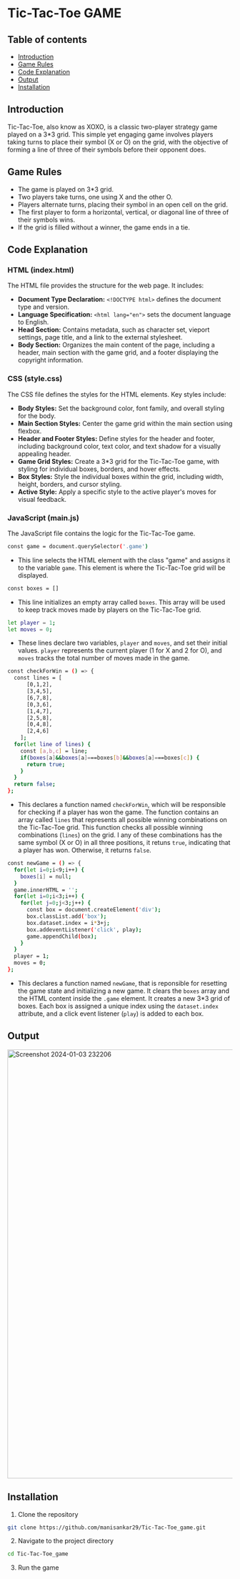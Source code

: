 # Tic-Tac-Toe GAME

## Table of contents

- [Introduction](#introduction)
- [Game Rules](#game-rules)
- [Code Explanation](#code-explanation)
- [Output](#output)
- [Installation](#installation)

## Introduction 

Tic-Tac-Toe, also know as XOXO, is a classic two-player strategy game played on a 3*3 grid. This simple yet engaging game involves players taking turns to place their symbol (X or O) on the grid, with the objective of forming a line of three of their symbols before their opponent does.

## Game Rules

- The game is played on 3*3 grid.
- Two players take turns, one using X and the other O.
- Players alternate turns, placing their symbol in an open cell on the grid.
- The first player to form a horizontal, vertical, or diagonal line of three of their symbols wins.
- If the grid is filled without a winner, the game ends in a tie.

## Code Explanation

### HTML (index.html)

The HTML file provides the structure for the web page. It includes:

- **Document Type Declaration:** `<!DOCTYPE html>` defines the document type and version.
- **Language Specification:** `<html lang="en">` sets the document language to English.
- **Head Section:** Contains metadata, such as character set, vieport settings, page title, and a link to the external stylesheet.
- **Body Section:** Organizes the main content of the page, including a header, main section with the game grid, and a footer displaying the copyright information.

### CSS (style.css)

The CSS file defines the styles for the HTML elements. Key styles include:

- **Body Styles:** Set the background color, font family, and overall styling for the body.
- **Main Section Styles:** Center the game grid within the main section using flexbox.
- **Header and Footer Styles:** Define styles for the header and footer, including background color, text color, and text shadow for a visually appealing header.
- **Game Grid Styles:** Create a 3*3 grid for the Tic-Tac-Toe game, with styling for individual boxes, borders, and hover effects.
- **Box Styles:** Style the individual boxes within the grid, including width, height, borders, and cursor styling.
- **Active Style:** Apply a specific style to the active player's moves for visual feedback.

### JavaScript (main.js)

The JavaScript file contains the logic for the Tic-Tac-Toe game. 
  
```bash
const game = document.querySelector('.game')
```

- This line selects the HTML element with the class "game" and assigns it to the variable `game`. This element is where the Tic-Tac-Toe grid will be displayed.

```bash
const boxes = []
```

- This line initializes an empty array called `boxes`. This array will be used to keep track moves made by players on the Tic-Tac-Toe grid.

```bash
let player = 1;
let moves = 0;
```

- These lines declare two variables, `player` and `moves`, and set their initial values. `player` represents the current player (1 for X and 2 for O), and `moves` tracks the total number of moves made in the game.

```bash
const checkForWin = () => {
  const lines = [
      [0,1,2],
      [3,4,5],
      [6,7,8],
      [0,3,6],
      [1,4,7],
      [2,5,8],
      [0,4,8],
      [2,4,6]
    ];
  for(let line of lines) {
    const [a,b,c] = line;
    if(boxes[a]&&boxes[a]===boxes[b]&&boxes[a]===boxes[c]) {
      return true;
    }
  }
  return false;
};
```

- This declares a function named `checkForWin`, which will be responsible for checking if a player has won the game. The function contains an array called `lines` that represents all possible winning combinations on the Tic-Tac-Toe grid. This function checks all possible winning combinations (`lines`) on the grid. I any of these combinations has the same symbol (X or O) in all three positions, it retuns `true`, indicating that a player has won. Otherwise, it returns `false`.
  
```bash
const newGame = () => {
  for(let i=0;i<9;i++) {
    boxes[i] = null;
  }
  game.innerHTML = '';
  for(let i=0;i<3;i++) {
    for(let j=0;j<3;j++) {
      const box = document.createElement('div');
      box.classList.add('box');
      box.dataset.index = i*3+j;
      box.addeventListener('click', play);
      game.appendChild(box);
    }
  }
  player = 1;
  moves = 0;
};
```

- This declares a function named `newGame`, that is reponsible for resetting the game state and initializing a new game. It clears the `boxes` array and the HTML content inside the `.game` element. It creates a new 3*3 grid of boxes. Each box is assigned a unique index using the `dataset.index` attribute, and a click event listener (`play`) is added to each box.

## Output

<img width="960" alt="Screenshot 2024-01-03 232206" src="https://github.com/manisankar29/Tic-Tac-Toe_game/assets/138246745/09fe6e03-6040-4b26-87e6-55e2d04cd62b">

## Installation

1. Clone the repository

```bash
git clone https://github.com/manisankar29/Tic-Tac-Toe_game.git
```

2. Navigate to the project directory

```bash
cd Tic-Tac-Toe_game
```

3. Run the game
